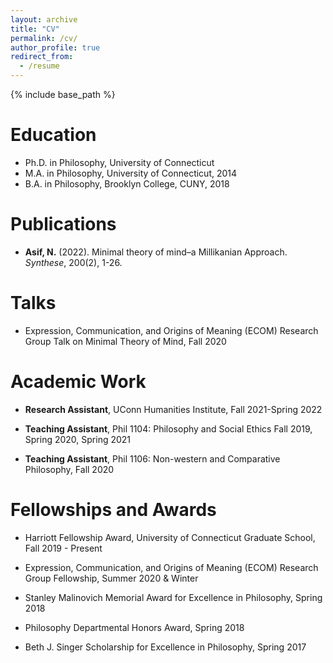 ```yaml
---
layout: archive
title: "CV"
permalink: /cv/
author_profile: true
redirect_from:
  - /resume
---
```


{% include base_path %}

Education
======
* Ph.D. in Philosophy, University of Connecticut
* M.A. in Philosophy, University of Connecticut, 2014
* B.A. in Philosophy, Brooklyn College, CUNY, 2018


Publications
======
  * **Asif, N.** (2022). Minimal theory of mind–a Millikanian Approach. *Synthese*, 200(2), 1-26.

Talks
======
* Expression, Communication, and Origins of Meaning (ECOM) Research Group Talk on
Minimal Theory of Mind, Fall 2020
  


Academic Work
======
* **Research Assistant**, UConn Humanities Institute, Fall 2021-Spring 2022
  
* **Teaching Assistant**, Phil 1104: Philosophy and Social Ethics
Fall 2019, Spring 2020, Spring 2021

* **Teaching Assistant**, Phil 1106: Non-western and Comparative Philosophy, Fall 2020


Fellowships and Awards
======
* Harriott Fellowship Award, University of Connecticut Graduate School,
Fall 2019 - Present

* Expression, Communication, and Origins of Meaning (ECOM) Research Group
Fellowship, Summer 2020 & Winter 

* Stanley Malinovich Memorial Award for Excellence in Philosophy, Spring 2018

* Philosophy Departmental Honors Award, Spring 2018

* Beth J. Singer Scholarship for Excellence in Philosophy, Spring 2017
